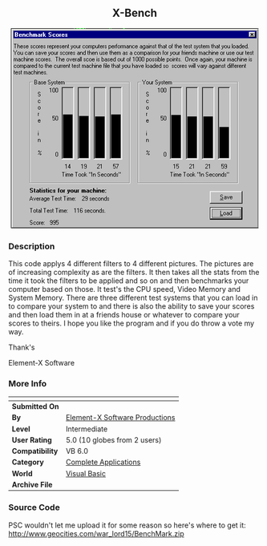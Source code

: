 ﻿<div align="center">

## X\-Bench

<img src="PIC20011010232455905.jpg">
</div>

### Description

This code applys 4 different filters to 4 different pictures. The pictures are of increasing complexity as are the filters. It then takes all the stats from the time it took the filters to be applied and so on and then benchmarks your computer based on those. It test's the CPU speed, Video Memory and System Memory. There are three different test systems that you can load in to compare your system to and there is also the ability to save your scores and then load them in at a friends house or whatever to compare your scores to theirs. I hope you like the program and if you do throw a vote my way.

Thank's

Element-X Software
 
### More Info
 


<span>             |<span>
---                |---
**Submitted On**   |
**By**             |[Element\-X Software Productions](https://github.com/Planet-Source-Code/PSCIndex/blob/master/ByAuthor/element-x-software-productions.md)
**Level**          |Intermediate
**User Rating**    |5.0 (10 globes from 2 users)
**Compatibility**  |VB 6\.0
**Category**       |[Complete Applications](https://github.com/Planet-Source-Code/PSCIndex/blob/master/ByCategory/complete-applications__1-27.md)
**World**          |[Visual Basic](https://github.com/Planet-Source-Code/PSCIndex/blob/master/ByWorld/visual-basic.md)
**Archive File**   |[](https://github.com/Planet-Source-Code/element-x-software-productions-x-bench__1-27983/archive/master.zip)





### Source Code

PSC wouldn't let me upload it for some reason so here's where to get it: http://www.geocities.com/war_lord15/BenchMark.zip

